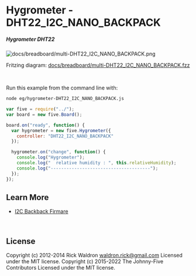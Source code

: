 <!--remove-start-->

# Hygrometer - DHT22_I2C_NANO_BACKPACK

<!--remove-end-->






##### Hygrometer DHT22



![docs/breadboard/multi-DHT22_I2C_NANO_BACKPACK.png](breadboard/multi-DHT22_I2C_NANO_BACKPACK.png)<br>

Fritzing diagram: [docs/breadboard/multi-DHT22_I2C_NANO_BACKPACK.fzz](breadboard/multi-DHT22_I2C_NANO_BACKPACK.fzz)

&nbsp;




Run this example from the command line with:
```bash
node eg/hygrometer-DHT22_I2C_NANO_BACKPACK.js
```


```javascript
var five = require("../");
var board = new five.Board();

board.on("ready", function() {
  var hygrometer = new five.Hygrometer({
    controller: "DHT22_I2C_NANO_BACKPACK"
  });

  hygrometer.on("change", function() {
    console.log("Hygrometer");
    console.log("  relative humidity : ", this.relativeHumidity);
    console.log("--------------------------------------");
  });
});


```









## Learn More

- [I2C Backback Firmare](https://github.com/rwaldron/johnny-five/blob/master/firmwares/dht_i2c_nano_backpack.ino)

&nbsp;

<!--remove-start-->

## License
Copyright (c) 2012-2014 Rick Waldron <waldron.rick@gmail.com>
Licensed under the MIT license.
Copyright (c) 2015-2022 The Johnny-Five Contributors
Licensed under the MIT license.

<!--remove-end-->
